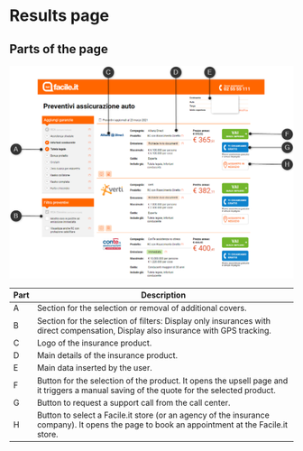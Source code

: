# Results page

## Parts of the page


![Parts of the results page](./images/results-page-elements.png)


| Part | Description |
|--|--|
| A | Section for the selection or removal of additional covers. |
| B | Section for the selection of filters: Display only insurances with direct compensation, Display also insurance with GPS tracking. |
| C | Logo of the insurance product. |
| D | Main details of the insurance product. |
| E | Main data inserted by the user. |
| F | Button for the selection of the product. It opens the upsell page and it triggers a manual saving of the quote for the selected product. |
| G | Button to request a support call from the call center. |
| H | Button to select a Facile.it store (or an agency of the insurance company). It opens the page to book an appointment at the Facile.it store. |